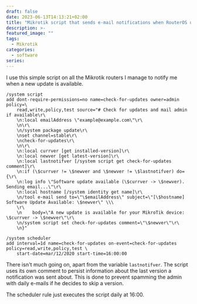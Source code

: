 ```yaml
---
draft: false
date: 2023-06-13T14:13:21+02:00
title: "Mikrotik script that sends e-mail notifications when RouterOS update is available"
description: >-
featured_image: ""
tags:
  - Mikrotik
categories:
  - software
series:
---
```


I use this simple script on all the Mikrotik routers I manage to notify me
when a new update is available.
```
/system script
add dont-require-permissions=no name=check-for-updates owner=admin policy=\
    read,write,policy,test source="# Check for updates and mail admin if available\r\
    \n:local emailAddress \"example@example.com\"\r\
    \n\r\
    \n/system package update\r\
    \nset channel=stable\r\
    \ncheck-for-updates\r\
    \n\r\
    \n:local currver [get installed-version]\r\
    \n:local newver [get latest-version]\r\
    \n:local lastnotifver [/system script get check-for-updates comment]\r\
    \n:if (\$currver != \$newver and \$newver != \$lastnotifver) do={\r\
    \n:log info \"Software update available (\$currver -> \$newver). Sending email...\"\r\
    \n:local hostname [/system identity get name]\r\
    \n/tool e-mail send to=\"\$emailAddress\" subject=\"[\$hostname] Software Update Available: \$newver\" \\\
    \r\
    \n    body=\"A new update is available for your MikroTik device: \$currver -> \$newver\"\r\
    \n/system script set check-for-updates comment=\"\$newver\"\r\
    \n}"

/system scheduler
add interval=1d name=check-for-updates on-event=check-for-updates policy=read,write,policy,test \
    start-date=mar/12/2020 start-time=16:00:00
```

There isn't much going on, apart from the variable `lastnotifver`. The script
uses its own comment to persist information about the last version a
notification was sent about. This is done to prevent spamming the admin with
daily e-mails if he decides to skip a version.

The scheduler rule just executes the script daily at 16:00.
